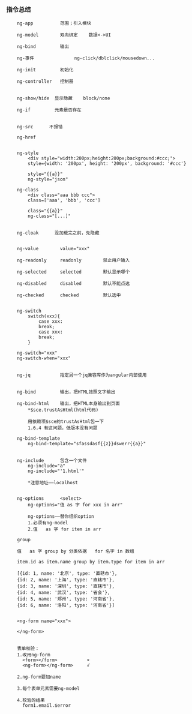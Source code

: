 ### 指令总结

		ng-app        	范围；引入模块
		
		ng-model      	双向绑定    数据<->UI
		
		ng-bind       	输出
		
		ng-事件       		ng-click/dblclick/mousedown...
		
		ng-init       	初始化
		
		ng-controller 	控制器


		ng-show/hide  显示隐藏    block/none
		
		ng-if         元素是否存在


		ng-src		不报错
		
		ng-href


		ng-style
		  	<div style="width:200px;height:200px;background:#ccc;">
		  	style={width: '200px', height: '200px', background: '#ccc'}
		
		  	style="{{a}}"
		  	ng-style="json"
		
		ng-class
		  	<div class="aaa bbb ccc">
		  	class=['aaa', 'bbb', 'ccc']
		
		  	class="{{a}}"
		  	ng-class="[...]"


		ng-cloak      没加载完之前，先隐藏


		ng-value    	value="xxx"
		
		ng-readonly 	readonly		禁止用户输入
		
		ng-selected 	selected		默认显示哪个
		
		ng-disabled 	disabled		默认不能点选
		
		ng-checked  	checked			默认选中


		ng-switch
		  	switch(xxx){
		    	case xxx:
		      	break;
		    	case xxx:
		      	break;
		  	}
		
	  	ng-switch="xxx"
	  	ng-switch-when="xxx"


		ng-jq           指定另一个jq兼容库作为angular内部使用


		ng-bind         输出，把HTML按照文字输出
		
		ng-bind-html    输出，把HTML本身输出到页面
		  	*$sce.trustAsHtml(html代码)
		  	
		  	用依赖项$sce的trustAsHtml包一下
			1.6.4 有这问题，低版本没有问题
		
		ng-bind-template
			ng-bind-template="sfassdasf{{z}}dswerr{{a}}"


		ng-include      包含一个文件
		  	ng-include="a"
		  	ng-include="'1.html'"
		  	
		  	*注意地址——localhost


		ng-options      <select>
		  	ng-options="值 as 字 for xxx in arr"
		
	  		ng-options——替你组织option
		  	1.必须有ng-model
		  	2.值   as 字 for item in arr
		
		group
		
		值   as 字 group by 分类依据   for 名字 in 数组
		
		item.id as item.name group by item.type for item in arr
		
		[{id: 1, name: '北京', type: '直辖市'}, 
		{id: 2, name: '上海', type: '直辖市'}, 
		{id: 3, name: '深圳', type: '直辖市'}, 
		{id: 4, name: '武汉', type: '省会'}, 
		{id: 5, name: '郑州', type: '河南省'}, 
		{id: 6, name: '洛阳', type: '河南省'}]


		<ng-form name="xxx">
		
		</ng-form>


		表单校验：
		1.改用ng-form
		  <form></form>           ×
		  <ng-form></ng-form>     √
		  
		2.ng-form要加name
		
		3.每个表单元素需要ng-model
		
		4.校验的结果
		  form1.email.$error

